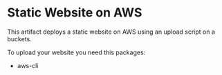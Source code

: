 # Static Website on AWS

This artifact deploys a static website on AWS using an upload script on a buckets.

To upload your website you need  this packages: 

 - aws-cli